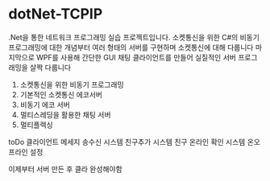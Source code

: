 # dotNet-TCPIP
.Net을 통한 네트워크 프로그래밍 실습 프로젝트입니다.
소켓통신을 위한 C#의 비동기 프로그래밍에 대한 개념부터
여러 형태의 서버를 구현하며 소켓통신에 대해 다룹니다
마지막으로 WPF를 사용해 간단한 GUI 채팅 클라이언트를 만들어 실질적인 서버 프로그래밍을 살짝 다룹니다

1. 소켓통신을 위한 비동기 프로그래밍
2. 기본적인 소켓통신 에코서버 
3. 비동기 에코 서버
4. 멀티스레딩을 활용한 채팅 서버
5. 멀티플렉싱


toDo
클라이언트 메세지 송수신 시스템 
친구추가 시스템
친구 온라인 확인 시스템
온오프라인 설정

이제부터 서버 만든 후 클라 완성해야함